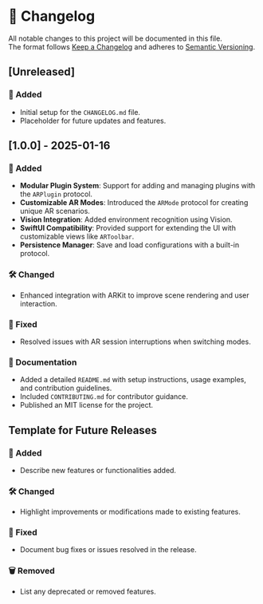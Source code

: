# 📝 Changelog

All notable changes to this project will be documented in this file.  
The format follows [Keep a Changelog](https://keepachangelog.com/en/1.0.0/) and adheres to [Semantic Versioning](https://semver.org/spec/v2.0.0.html).  

## **[Unreleased]**
### 🚀 Added
- Initial setup for the `CHANGELOG.md` file.  
- Placeholder for future updates and features.  

## **[1.0.0]** - 2025-01-16  
### 🚀 Added  
- **Modular Plugin System**: Support for adding and managing plugins with the `ARPlugin` protocol.  
- **Customizable AR Modes**: Introduced the `ARMode` protocol for creating unique AR scenarios.  
- **Vision Integration**: Added environment recognition using Vision.  
- **SwiftUI Compatibility**: Provided support for extending the UI with customizable views like `ARToolbar`.  
- **Persistence Manager**: Save and load configurations with a built-in protocol.  

### 🛠️ Changed  
- Enhanced integration with ARKit to improve scene rendering and user interaction.  

### 🐞 Fixed  
- Resolved issues with AR session interruptions when switching modes.  

### 📖 Documentation  
- Added a detailed `README.md` with setup instructions, usage examples, and contribution guidelines.  
- Included `CONTRIBUTING.md` for contributor guidance.  
- Published an MIT license for the project.  

## **Template for Future Releases**

### 🚀 Added  
- Describe new features or functionalities added.  

### 🛠️ Changed  
- Highlight improvements or modifications made to existing features.  

### 🐞 Fixed  
- Document bug fixes or issues resolved in the release.  

### 🗑️ Removed  
- List any deprecated or removed features.  
